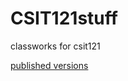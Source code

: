 # CSIT121stuff
classworks for csit121
<p> <a href= "[github.com/jonn2-dec/CSIT121stuff/"> 
  published versions </a>
</p>
